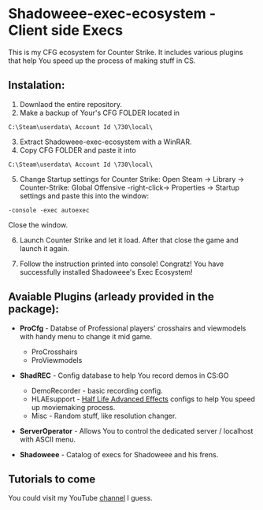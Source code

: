 # Shadoweee-exec-ecosystem - Client side Execs
 This is my CFG ecosystem for Counter Strike. It includes various plugins that help You speed up the process of making stuff in CS.
## Instalation:
1. Downlaod the entire repository.
2. Make a backup of Your's CFG FOLDER located in 
```
C:\Steam\userdata\ Account Id \730\local\ 
```
3. Extract Shadoweee-exec-ecosystem with a WinRAR.
4. Copy CFG FOLDER and paste it into 
```
C:\Steam\userdata\ Account Id \730\local\ 
```
5. Change Startup settings for Counter Strike:
 Open Steam -> Library -> Counter-Strike: Global Offensive -right-click-> Properties -> Startup settings 
 and paste this into the window:
```
-console -exec autoexec
```
 Close the window.
 
6. Launch Counter Strike and let it load. After that close the game and launch it again.

7. Follow the instruction printed into console! 
Congratz! You have successfully installed Shadoweee's Exec Ecosystem!

## Avaiable Plugins (arleady provided in the package):
* **ProCfg** - Databse of Professional players' crosshairs and viewmodels with handy menu to change it mid game.
   - ProCrosshairs
   - ProViewmodels

* **ShadREC** - Config database to help You record demos in CS:GO
  - DemoRecorder - basic recording config.
  - HLAEsupport - [Half Life Advanced Effects](https://github.com/advancedfx/advancedfx/) configs to help You speed up moviemaking process.
  - Misc - Random stuff, like resolution changer.
  
* **ServerOperator** - Allows You to control the dedicated server / localhost with ASCII menu.

* **Shadoweee** - Catalog of execs for Shadoweee and his frens.

## Tutorials to come
You could visit my YouTube [channel](http://youtube.com/c/Shadoweee/) I guess.
